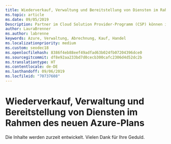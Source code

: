 ```yaml
---
title: Wiederverkauf, Verwaltung und Bereitstellung von Diensten im Rahmen des neuen Azure-Plans    | Partner Center
ms.topic: article
ms.date: 09/05/2019
Description: Partner im Cloud Solution Provider-Programm (CSP) können ihre Fähigkeit zur Unterstützung ihrer Azure-Kunden mithilfe des neuen Azure-Plans vereinfachen.
author: LauraBrenner
ms.author: labrenne
keywords: Azure, Verwaltung, Abrechnung, Kauf, Handel
ms.localizationpriority: medium
ms.custom: seodec18
ms.openlocfilehash: 8386f4eb88eef49adfad63b024fb07204396dce0
ms.sourcegitcommit: df8e92aa233bd7d0cecb300cafc2306d4d52dc2b
ms.translationtype: HT
ms.contentlocale: de-DE
ms.lasthandoff: 09/06/2019
ms.locfileid: "70737608"
---
```

# <a name="resell-manage-and-provide-services-through-the-new-azure-plan"></a>Wiederverkauf, Verwaltung und Bereitstellung von Diensten im Rahmen des neuen Azure-Plans

Die Inhalte werden zurzeit entwickelt. Vielen Dank für Ihre Geduld.
